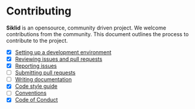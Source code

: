 # Contributing

**Siklid** is an opensource, community driven project. We welcome contributions
from the community. This document outlines the process to contribute to the
project.

- [x] [Setting up a development environment](/docs/contributing/development.md)
- [x] [Reviewing issues and pull requests](/docs/contributing/reviewing.md)
- [x] [Reporting issues](/docs/contributing/reporting.md)
- [ ] [Submitting pull requests](/docs/contributing/pull_requests.md)
- [ ] [Writing documentation](/docs/contributing/documenting.md)
- [x] [Code style guide](/docs/contributing/style_guide.md)
- [ ] [Conventions](/docs/contributing/conventions.md)
- [x] [Code of Conduct](/CODE_OF_CONDUCT.md)
